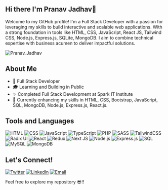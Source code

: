 ## Hi there I'm Pranav Jadhav👋

Welcome to my GitHub profile! I'm a Full Stack Developer with a passion for leveraging my skills to build interactive and scalable web applications. With a strong foundation in tools like HTML, CSS, JavaScript, React JS, Tailwind CSS, Node.js, Express.js, SQLite, MongoDB. I aim to combine technical expertise with business acumen to deliver impactful solutions.

<p align="left">
  <img
    src="https://komarev.com/ghpvc/?username=Pranav-Jadhav09"
    alt="Pranav_Jadhav"
  />
</p>

## About Me

- 💼 Full Stack Developer
- 🎓 Learning and Building in Public
- ✨ Completed Full Stack Development at Spark IT Institute
- 🌱 Currently enhancing my skills in HTML, CSS, Bootstrap, JavaScript, SQL, MongoDB, Node.js, Express.js, React.js.

## Tools and Languages

![HTML](https://img.shields.io/badge/HTML-FF4500?style=flat&logo=html5&logoColor=white)
![CSS](https://img.shields.io/badge/CSS-1572B6?style=flat&logo=css3&logoColor=white)
![JavaScript](https://img.shields.io/badge/JavaScript-F7DF1E?style=flat&logo=javascript&logoColor=black)
![TypeScript](https://img.shields.io/badge/TypeScript-%23007ACC.svg?style=flat&logo=typescript&logoColor=white)
![PHP](https://img.shields.io/badge/PHP-777BB4?style=flat&logo=php&logoColor=white)
![SASS](https://img.shields.io/badge/SASS-hotpink.svg?style=flat&logo=SASS&logoColor=white)
![TailwindCSS](https://img.shields.io/badge/Tailwind_CSS-%2338B2AC.svg?style=flat&logo=tailwind-css&logoColor=white)
![Radix UI](https://img.shields.io/badge/Radix%20UI-161618.svg?style=flat&logo=radix-ui&logoColor=white)
![React](https://img.shields.io/badge/React-%2320232a.svg?style=flat&logo=react&logoColor=%2361DAFB)
![Redux](https://img.shields.io/badge/Redux-%23593d88.svg?style=flat&logo=redux&logoColor=white)
![Next JS](https://img.shields.io/badge/Next.js-black?style=flat&logo=next.js&logoColor=white)
![Node.js](https://img.shields.io/badge/Node.js-339933?style=flat&logo=node.js&logoColor=white)
![Express.js](https://img.shields.io/badge/Express.js-%23404d59.svg?style=flat&logo=express&logoColor=%2361DAFB)
![SQL](https://img.shields.io/badge/SQL-4479A1?style=flat&logo=postgresql&logoColor=white)
![MySQL](https://img.shields.io/badge/MySQL-4479A1.svg?style=flat&logo=mysql&logoColor=white)
![MongoDB](https://img.shields.io/badge/MongoDB-47A248?style=flat&logo=mongodb&logoColor=white)

<!-- ## Projects

- [Netflix Clone](https://reactjsmini.ccbp.tech/login): A Netflix Clone App developed with user authentication. Username: **saira**, Password: **princess@9**
- [NxT Trendz](https://reactjsmini.ccbp.tech/login): An E-Commerce website created using ReactJS with user authentication. Username: **rahul**, Password: **rahul@2021** -->

## Let's Connect!

[![Twitter](https://img.shields.io/badge/Twitter-1DA1F2?style=flat&logo=twitter&logoColor=white)](https://twitter.com/Pranav_Jadhav09)
[![LinkedIn](https://img.shields.io/badge/LinkedIn-0077B5?style=flat&logo=linkedin&logoColor=white)](https://www.linkedin.com/in/jrpranav/)
[![Email](https://img.shields.io/badge/Email-D14836?style=flat&logo=gmail&logoColor=white)](mailto:pranav@jrpranav.com)

Feel free to explore my repository 😎!!
